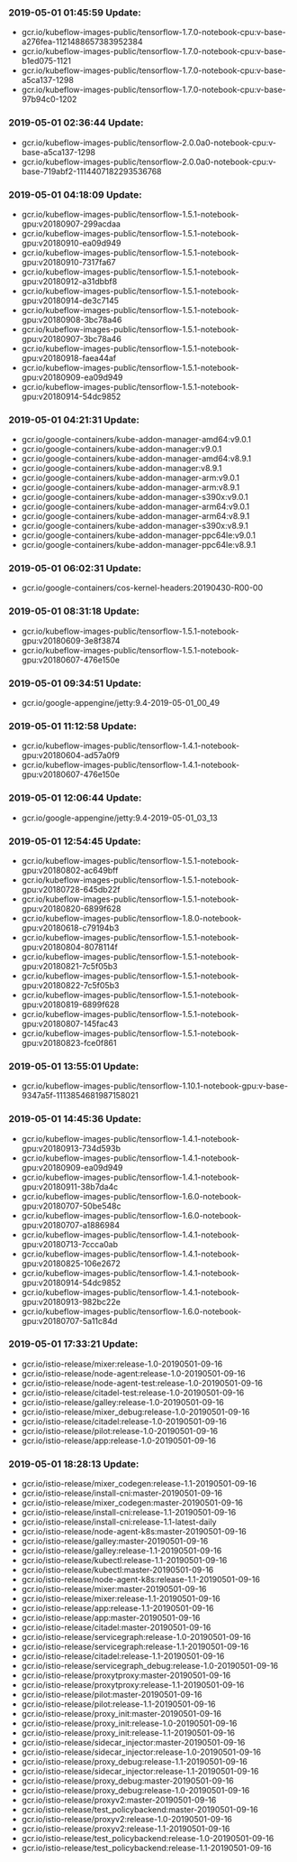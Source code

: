 ### 2019-05-01 01:45:59 Update:

- gcr.io/kubeflow-images-public/tensorflow-1.7.0-notebook-cpu:v-base-a276fea-1121488657383952384
- gcr.io/kubeflow-images-public/tensorflow-1.7.0-notebook-cpu:v-base-b1ed075-1121
- gcr.io/kubeflow-images-public/tensorflow-1.7.0-notebook-cpu:v-base-a5ca137-1298
- gcr.io/kubeflow-images-public/tensorflow-1.7.0-notebook-cpu:v-base-97b94c0-1202
### 2019-05-01 02:36:44 Update:

- gcr.io/kubeflow-images-public/tensorflow-2.0.0a0-notebook-cpu:v-base-a5ca137-1298
- gcr.io/kubeflow-images-public/tensorflow-2.0.0a0-notebook-cpu:v-base-719abf2-1114407182293536768
### 2019-05-01 04:18:09 Update:

- gcr.io/kubeflow-images-public/tensorflow-1.5.1-notebook-gpu:v20180907-299acdaa
- gcr.io/kubeflow-images-public/tensorflow-1.5.1-notebook-gpu:v20180910-ea09d949
- gcr.io/kubeflow-images-public/tensorflow-1.5.1-notebook-gpu:v20180910-7317fa67
- gcr.io/kubeflow-images-public/tensorflow-1.5.1-notebook-gpu:v20180912-a31dbbf8
- gcr.io/kubeflow-images-public/tensorflow-1.5.1-notebook-gpu:v20180914-de3c7145
- gcr.io/kubeflow-images-public/tensorflow-1.5.1-notebook-gpu:v20180908-3bc78a46
- gcr.io/kubeflow-images-public/tensorflow-1.5.1-notebook-gpu:v20180907-3bc78a46
- gcr.io/kubeflow-images-public/tensorflow-1.5.1-notebook-gpu:v20180918-faea44af
- gcr.io/kubeflow-images-public/tensorflow-1.5.1-notebook-gpu:v20180909-ea09d949
- gcr.io/kubeflow-images-public/tensorflow-1.5.1-notebook-gpu:v20180914-54dc9852
### 2019-05-01 04:21:31 Update:

- gcr.io/google-containers/kube-addon-manager-amd64:v9.0.1
- gcr.io/google-containers/kube-addon-manager:v9.0.1
- gcr.io/google-containers/kube-addon-manager-amd64:v8.9.1
- gcr.io/google-containers/kube-addon-manager:v8.9.1
- gcr.io/google-containers/kube-addon-manager-arm:v9.0.1
- gcr.io/google-containers/kube-addon-manager-arm:v8.9.1
- gcr.io/google-containers/kube-addon-manager-s390x:v9.0.1
- gcr.io/google-containers/kube-addon-manager-arm64:v9.0.1
- gcr.io/google-containers/kube-addon-manager-arm64:v8.9.1
- gcr.io/google-containers/kube-addon-manager-s390x:v8.9.1
- gcr.io/google-containers/kube-addon-manager-ppc64le:v9.0.1
- gcr.io/google-containers/kube-addon-manager-ppc64le:v8.9.1
### 2019-05-01 06:02:31 Update:

- gcr.io/google-containers/cos-kernel-headers:20190430-R00-00
### 2019-05-01 08:31:18 Update:

- gcr.io/kubeflow-images-public/tensorflow-1.5.1-notebook-gpu:v20180609-3e8f3874
- gcr.io/kubeflow-images-public/tensorflow-1.5.1-notebook-gpu:v20180607-476e150e
### 2019-05-01 09:34:51 Update:

- gcr.io/google-appengine/jetty:9.4-2019-05-01_00_49
### 2019-05-01 11:12:58 Update:

- gcr.io/kubeflow-images-public/tensorflow-1.4.1-notebook-gpu:v20180604-ad57a0f9
- gcr.io/kubeflow-images-public/tensorflow-1.4.1-notebook-gpu:v20180607-476e150e
### 2019-05-01 12:06:44 Update:

- gcr.io/google-appengine/jetty:9.4-2019-05-01_03_13
### 2019-05-01 12:54:45 Update:

- gcr.io/kubeflow-images-public/tensorflow-1.5.1-notebook-gpu:v20180802-ac649bff
- gcr.io/kubeflow-images-public/tensorflow-1.5.1-notebook-gpu:v20180728-645db22f
- gcr.io/kubeflow-images-public/tensorflow-1.5.1-notebook-gpu:v20180820-6899f628
- gcr.io/kubeflow-images-public/tensorflow-1.8.0-notebook-gpu:v20180618-c79194b3
- gcr.io/kubeflow-images-public/tensorflow-1.5.1-notebook-gpu:v20180804-8078114f
- gcr.io/kubeflow-images-public/tensorflow-1.5.1-notebook-gpu:v20180821-7c5f05b3
- gcr.io/kubeflow-images-public/tensorflow-1.5.1-notebook-gpu:v20180822-7c5f05b3
- gcr.io/kubeflow-images-public/tensorflow-1.5.1-notebook-gpu:v20180819-6899f628
- gcr.io/kubeflow-images-public/tensorflow-1.5.1-notebook-gpu:v20180807-145fac43
- gcr.io/kubeflow-images-public/tensorflow-1.5.1-notebook-gpu:v20180823-fce0f861
### 2019-05-01 13:55:01 Update:

- gcr.io/kubeflow-images-public/tensorflow-1.10.1-notebook-gpu:v-base-9347a5f-1113854681987158021
### 2019-05-01 14:45:36 Update:

- gcr.io/kubeflow-images-public/tensorflow-1.4.1-notebook-gpu:v20180913-734d593b
- gcr.io/kubeflow-images-public/tensorflow-1.4.1-notebook-gpu:v20180909-ea09d949
- gcr.io/kubeflow-images-public/tensorflow-1.4.1-notebook-gpu:v20180911-38b7da4c
- gcr.io/kubeflow-images-public/tensorflow-1.6.0-notebook-gpu:v20180707-50be548c
- gcr.io/kubeflow-images-public/tensorflow-1.6.0-notebook-gpu:v20180707-a1886984
- gcr.io/kubeflow-images-public/tensorflow-1.4.1-notebook-gpu:v20180713-7ccca0ab
- gcr.io/kubeflow-images-public/tensorflow-1.4.1-notebook-gpu:v20180825-106e2672
- gcr.io/kubeflow-images-public/tensorflow-1.4.1-notebook-gpu:v20180914-54dc9852
- gcr.io/kubeflow-images-public/tensorflow-1.4.1-notebook-gpu:v20180913-982bc22e
- gcr.io/kubeflow-images-public/tensorflow-1.6.0-notebook-gpu:v20180707-5a11c84d
### 2019-05-01 17:33:21 Update:

- gcr.io/istio-release/mixer:release-1.0-20190501-09-16
- gcr.io/istio-release/node-agent:release-1.0-20190501-09-16
- gcr.io/istio-release/node-agent-test:release-1.0-20190501-09-16
- gcr.io/istio-release/citadel-test:release-1.0-20190501-09-16
- gcr.io/istio-release/galley:release-1.0-20190501-09-16
- gcr.io/istio-release/mixer_debug:release-1.0-20190501-09-16
- gcr.io/istio-release/citadel:release-1.0-20190501-09-16
- gcr.io/istio-release/pilot:release-1.0-20190501-09-16
- gcr.io/istio-release/app:release-1.0-20190501-09-16
### 2019-05-01 18:28:13 Update:

- gcr.io/istio-release/mixer_codegen:release-1.1-20190501-09-16
- gcr.io/istio-release/install-cni:master-20190501-09-16
- gcr.io/istio-release/mixer_codegen:master-20190501-09-16
- gcr.io/istio-release/install-cni:release-1.1-20190501-09-16
- gcr.io/istio-release/install-cni:release-1.1-latest-daily
- gcr.io/istio-release/node-agent-k8s:master-20190501-09-16
- gcr.io/istio-release/galley:master-20190501-09-16
- gcr.io/istio-release/galley:release-1.1-20190501-09-16
- gcr.io/istio-release/kubectl:release-1.1-20190501-09-16
- gcr.io/istio-release/kubectl:master-20190501-09-16
- gcr.io/istio-release/node-agent-k8s:release-1.1-20190501-09-16
- gcr.io/istio-release/mixer:master-20190501-09-16
- gcr.io/istio-release/mixer:release-1.1-20190501-09-16
- gcr.io/istio-release/app:release-1.1-20190501-09-16
- gcr.io/istio-release/app:master-20190501-09-16
- gcr.io/istio-release/citadel:master-20190501-09-16
- gcr.io/istio-release/servicegraph:release-1.0-20190501-09-16
- gcr.io/istio-release/servicegraph:release-1.1-20190501-09-16
- gcr.io/istio-release/citadel:release-1.1-20190501-09-16
- gcr.io/istio-release/servicegraph_debug:release-1.0-20190501-09-16
- gcr.io/istio-release/proxytproxy:master-20190501-09-16
- gcr.io/istio-release/proxytproxy:release-1.1-20190501-09-16
- gcr.io/istio-release/pilot:master-20190501-09-16
- gcr.io/istio-release/pilot:release-1.1-20190501-09-16
- gcr.io/istio-release/proxy_init:master-20190501-09-16
- gcr.io/istio-release/proxy_init:release-1.0-20190501-09-16
- gcr.io/istio-release/proxy_init:release-1.1-20190501-09-16
- gcr.io/istio-release/sidecar_injector:master-20190501-09-16
- gcr.io/istio-release/sidecar_injector:release-1.0-20190501-09-16
- gcr.io/istio-release/proxy_debug:release-1.1-20190501-09-16
- gcr.io/istio-release/sidecar_injector:release-1.1-20190501-09-16
- gcr.io/istio-release/proxy_debug:master-20190501-09-16
- gcr.io/istio-release/proxy_debug:release-1.0-20190501-09-16
- gcr.io/istio-release/proxyv2:master-20190501-09-16
- gcr.io/istio-release/test_policybackend:master-20190501-09-16
- gcr.io/istio-release/proxyv2:release-1.0-20190501-09-16
- gcr.io/istio-release/proxyv2:release-1.1-20190501-09-16
- gcr.io/istio-release/test_policybackend:release-1.0-20190501-09-16
- gcr.io/istio-release/test_policybackend:release-1.1-20190501-09-16
